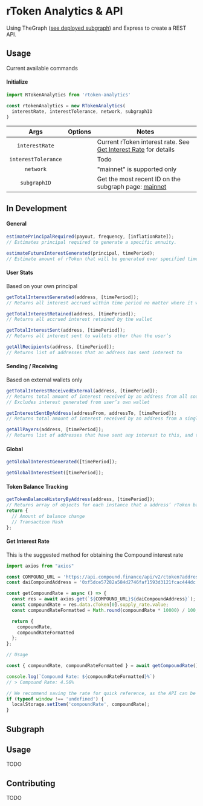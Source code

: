 # rToken Analytics & API

Using TheGraph ([see deployed subgraph](https://thegraph.com/explorer/subgraph/pi0neerpat/rdai-graph)) and Express to create a REST API.

## Usage

Current available commands

#### Initialize

```js
import RTokenAnalytics from 'rtoken-analytics'

const rtokenAnalytics = new RTokenAnalytics(
  interestRate, interestTolerance, network, subgraphID
)

```

| Args | Options | Notes|
|:---:|---|---|
|`interestRate` | | Current rToken interest rate. See [Get Interest Rate](#get-interest-rate) for details
|`interestTolerance`| | Todo |
| `network` ||  "mainnet" is supported only |
|`subgraphID` | | Get the most recent ID on the subgraph page: [mainnet](https://thegraph.com/explorer/subgraph/pi0neerpat/rdai-graph) |


## In Development

#### General

```js
estimatePrincipalRequired(payout, frequency, [inflationRate]);
// Estimates principal required to generate a specific annuity.

estimateFutureInterestGenerated(principal, timePeriod);
// Estimate amount of rToken that will be generated over specified time period
```

#### User Stats

Based on your own principal

```js
getTotalInterestGenerated(address, [timePeriod]);
// Returns all interest accrued within time period no matter where it was sent

getTotalInterestRetained(address, [timePeriod]);
// Returns all accrued interest retained by the wallet

getTotalInterestSent(address, [timePeriod]);
// Returns all interest sent to wallets other than the user’s

getAllRecipients(address, [timePeriod]);
// Returns list of addresses that an address has sent interest to
```

#### Sending / Receiving

Based on external wallets only

```js
getTotalInterestReceivedExternal(address, [timePeriod]);
// Returns total amount of interest received by an address from all sources
// Excludes interest generated from user’s own wallet

getInterestSentByAddress(addressFrom, addressTo, [timePeriod]);
// Returns total amount of interest received by an address from a single address

getAllPayers(address, [timePeriod]);
// Returns list of addresses that have sent any interest to this, and the amounts
```

#### Global

```js
getGlobalInterestGenerated([timePeriod]);

getGlobalInterestSent([timePeriod]);
```

#### Token Balance Tracking

```js
getTokenBalanceHistoryByAddress(address, [timePeriod]);
// Returns array of objects for each instance that a address’ rToken balance changes. Object returns:
return {
  // Amount of balance change
  // Transaction Hash
};
```

#### Get Interest Rate

This is the suggested method for obtaining the Compound interest rate
```js
import axios from "axios"

const COMPOUND_URL = 'https://api.compound.finance/api/v2/ctoken?addresses[]= ';
const daiCompoundAddress = '0xf5dce57282a584d2746faf1593d3121fcac444dc';

const getCompoundRate = async () => {
  const res = await axios.get(`${COMPOUND_URL}${daiCompoundAddress}`);
  const compoundRate = res.data.cToken[0].supply_rate.value;
  const compoundRateFormatted = Math.round(compoundRate * 10000) / 100;

  return {
    compoundRate,
    compoundRateFormatted
  };
};

// Usage

const { compoundRate, compoundRateFormatted } = await getCompoundRate();

console.log(`Compound Rate: ${compoundRateFormatted}%`)
// > Compound Rate: 4.56%

// We recommend saving the rate for quick reference, as the API can be slow.
if (typeof window !== 'undefined') {
  localStorage.setItem('compoundRate', compoundRate);
}

```

## Subgraph

## Usage

TODO

## Contributing

TODO
